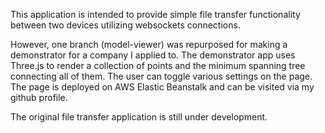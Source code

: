This application is intended to provide simple file transfer functionality 
between two devices utilizing websockets connections. 

However, one branch (model-viewer) was repurposed for making a demonstrator for a company I applied to. 
The demonstrator app uses Three.js to render a collection of points and the minimum spanning tree connecting 
all of them. The user can toggle various settings on the page. The page is deployed on AWS Elastic Beanstalk and can 
be visited via my github profile. 

The original file transfer application is still under development. 